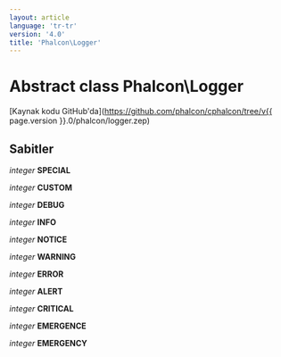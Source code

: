 ```yaml
---
layout: article
language: 'tr-tr'
version: '4.0'
title: 'Phalcon\Logger'
---
```

# Abstract class **Phalcon\Logger**

[Kaynak kodu GitHub'da](https://github.com/phalcon/cphalcon/tree/v{{ page.version }}.0/phalcon/logger.zep)

## Sabitler

*integer* **SPECIAL**

*integer* **CUSTOM**

*integer* **DEBUG**

*integer* **INFO**

*integer* **NOTICE**

*integer* **WARNING**

*integer* **ERROR**

*integer* **ALERT**

*integer* **CRITICAL**

*integer* **EMERGENCE**

*integer* **EMERGENCY**